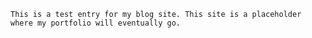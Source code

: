     This is a test entry for my blog site. This site is a placeholder where my portfolio will eventually go.
